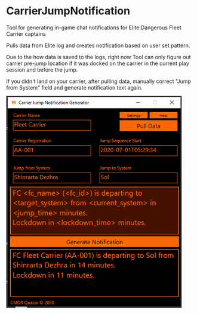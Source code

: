 # CarrierJumpNotification
Tool for generating in-game chat notifications for Elite:Dangerous Fleet Carrier captains

Pulls data from Elite log and creates notification based on user set pattern.

Due to the how data is saved to the logs, right now Tool can only figure out carrier pre-jump location if it was docked on the carrier in the current play session and before the jump.

If you didn't land on your carrier, after pulling data, manually correct "Jump from System" field and generate notification text again.

![Tool Window](https://raw.githubusercontent.com/SeaCrow/CarrierJumpNotification/master/Misc/WindowImage.png)
